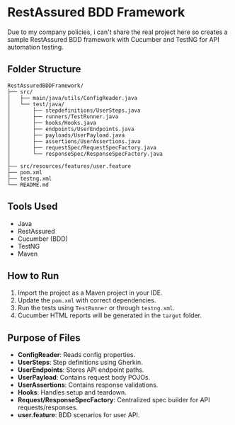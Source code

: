 # RestAssured BDD Framework

Due to my company policies, i can't share the real project here so creates a sample RestAssured BDD framework with Cucumber and TestNG for API automation testing.

## Folder Structure

```
RestAssuredBDDFramework/
├── src/
│   ├── main/java/utils/ConfigReader.java
│   └── test/java/
│       ├── stepdefinitions/UserSteps.java
│       ├── runners/TestRunner.java
│       ├── hooks/Hooks.java
│       ├── endpoints/UserEndpoints.java
│       ├── payloads/UserPayload.java
│       ├── assertions/UserAssertions.java
│       ├── requestSpec/RequestSpecFactory.java
│       └── responseSpec/ResponseSpecFactory.java
│
├── src/resources/features/user.feature
├── pom.xml
├── testng.xml
└── README.md
```

## Tools Used

- Java
- RestAssured
- Cucumber (BDD)
- TestNG
- Maven

## How to Run

1. Import the project as a Maven project in your IDE.
2. Update the `pom.xml` with correct dependencies.
3. Run the tests using `TestRunner` or through `testng.xml`.
4. Cucumber HTML reports will be generated in the `target` folder.

## Purpose of Files

- **ConfigReader**: Reads config properties.
- **UserSteps**: Step definitions using Gherkin.
- **UserEndpoints**: Stores API endpoint paths.
- **UserPayload**: Contains request body POJOs.
- **UserAssertions**: Contains response validations.
- **Hooks**: Handles setup and teardown.
- **Request/ResponseSpecFactory**: Centralized spec builder for API requests/responses.
- **user.feature**: BDD scenarios for user API.
